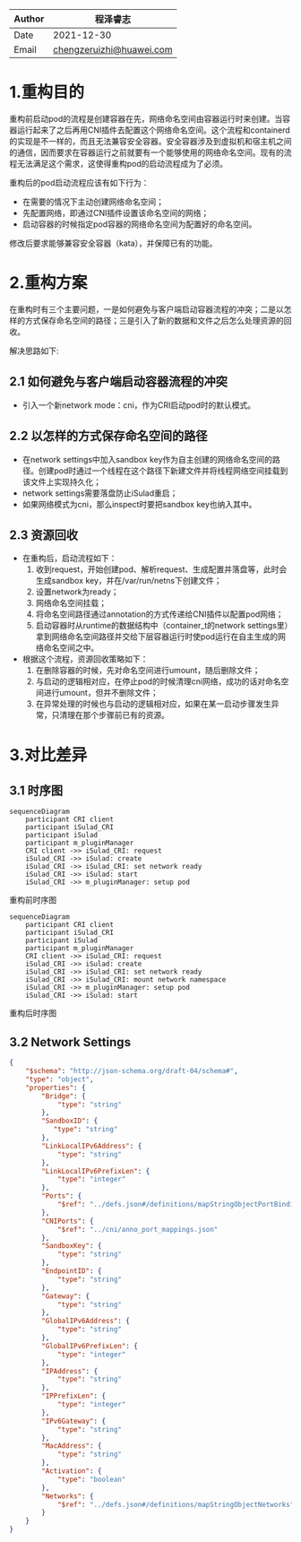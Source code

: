 | Author | 程泽睿志                                       |
| ------ | ---------------------------------------------------- |
| Date   | 2021-12-30                                           |
| Email  | [chengzeruizhi@huawei.com](chengzeruizhi@huawei.com) |

# 1.重构目的

重构前启动pod的流程是创建容器在先，网络命名空间由容器运行时来创建。当容器运行起来了之后再用CNI插件去配置这个网络命名空间。这个流程和containerd的实现是不一样的，而且无法兼容安全容器。安全容器涉及到虚拟机和宿主机之间的通信，因而要求在容器运行之前就要有一个能够使用的网络命名空间。现有的流程无法满足这个需求，这使得重构pod的启动流程成为了必须。

重构后的pod启动流程应该有如下行为：

- 在需要的情况下主动创建网络命名空间；
- 先配置网络，即通过CNI插件设置该命名空间的网络；
- 启动容器的时候指定pod容器的网络命名空间为配置好的命名空间。

修改后要求能够兼容安全容器（kata），并保障已有的功能。

# 2.重构方案

在重构时有三个主要问题，一是如何避免与客户端启动容器流程的冲突；二是以怎样的方式保存命名空间的路径；三是引入了新的数据和文件之后怎么处理资源的回收。

解决思路如下:

## 2.1 如何避免与客户端启动容器流程的冲突

- 引入一个新network mode：cni，作为CRI启动pod时的默认模式。

## 2.2 以怎样的方式保存命名空间的路径

- 在network settings中加入sandbox key作为自主创建的网络命名空间的路径。创建pod时通过一个线程在这个路径下新建文件并将线程网络空间挂载到该文件上实现持久化；
- network settings需要落盘防止iSulad重启；
- 如果网络模式为cni，那么inspect时要把sandbox key也纳入其中。

## 2.3 资源回收

- 在重构后，启动流程如下：
  1. 收到request，开始创建pod、解析request、生成配置并落盘等，此时会生成sandbox key，并在/var/run/netns下创建文件；
  2. 设置network为ready；
  3. 网络命名空间挂载；
  4. 将命名空间路径通过annotation的方式传递给CNI插件以配置pod网络；
  5. 启动容器时从runtime的数据结构中（container_t的network settings里）拿到网络命名空间路径并交给下层容器运行时使pod运行在自主生成的网络命名空间之中。
- 根据这个流程，资源回收策略如下：
  1. 在删除容器的时候，先对命名空间进行umount，随后删除文件；
  2. 与启动的逻辑相对应，在停止pod的时候清理cni网络，成功的话对命名空间进行umount，但并不删除文件；
  3. 在异常处理的时候也与启动的逻辑相对应，如果在某一启动步骤发生异常，只清理在那个步骤前已有的资源。

# 3.对比差异

## 3.1 时序图

```mermaid
sequenceDiagram
	participant CRI client
	participant iSulad_CRI
	participant iSulad
	participant m_pluginManager
	CRI client ->> iSulad_CRI: request
	iSulad_CRI ->> iSulad: create
	iSulad_CRI ->> iSulad_CRI: set network ready
	iSulad_CRI ->> iSulad: start
	iSulad_CRI ->> m_pluginManager: setup pod
```

重构前时序图

```mermaid
sequenceDiagram
	participant CRI client
	participant iSulad_CRI
	participant iSulad
	participant m_pluginManager
	CRI client ->> iSulad_CRI: request
	iSulad_CRI ->> iSulad: create
	iSulad_CRI ->> iSulad_CRI: set network ready
	iSulad_CRI ->> iSulad_CRI: mount network namespace
	iSulad_CRI ->> m_pluginManager: setup pod
	iSulad_CRI ->> iSulad: start
```

重构后时序图

## 3.2 Network Settings

```json
{
    "$schema": "http://json-schema.org/draft-04/schema#",
    "type": "object",
    "properties": {
        "Bridge": {
            "type": "string"
        },
        "SandboxID": {
           "type": "string"
        },
        "LinkLocalIPv6Address": {
            "type": "string"
        },
        "LinkLocalIPv6PrefixLen": {
            "type": "integer"
        },
        "Ports": {
            "$ref": "../defs.json#/definitions/mapStringObjectPortBindings"
        },
        "CNIPorts": {
            "$ref": "../cni/anno_port_mappings.json"
        },
        "SandboxKey": {
            "type": "string"
        },
        "EndpointID": {
            "type": "string"
        },
        "Gateway": {
            "type": "string"
        },
        "GlobalIPv6Address": {
            "type": "string"
        },
        "GlobalIPv6PrefixLen": {
            "type": "integer"
        },
        "IPAddress": {
            "type": "string"
        },
        "IPPrefixLen": {
            "type": "integer"
        },
        "IPv6Gateway": {
            "type": "string"
        },
        "MacAddress": {
            "type": "string"
        },
        "Activation": {
            "type": "boolean"
        },
        "Networks": {
            "$ref": "../defs.json#/definitions/mapStringObjectNetworks"
        }
    }
}
```